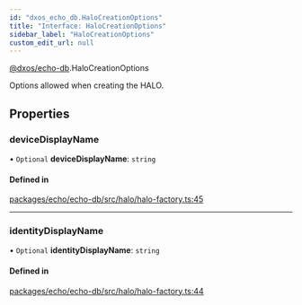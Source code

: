 ```yaml
---
id: "dxos_echo_db.HaloCreationOptions"
title: "Interface: HaloCreationOptions"
sidebar_label: "HaloCreationOptions"
custom_edit_url: null
---
```


[@dxos/echo-db](../modules/dxos_echo_db.md).HaloCreationOptions

Options allowed when creating the HALO.

## Properties

### deviceDisplayName

• `Optional` **deviceDisplayName**: `string`

#### Defined in

[packages/echo/echo-db/src/halo/halo-factory.ts:45](https://github.com/dxos/protocols/blob/c793f0fed/packages/echo/echo-db/src/halo/halo-factory.ts#L45)

___

### identityDisplayName

• `Optional` **identityDisplayName**: `string`

#### Defined in

[packages/echo/echo-db/src/halo/halo-factory.ts:44](https://github.com/dxos/protocols/blob/c793f0fed/packages/echo/echo-db/src/halo/halo-factory.ts#L44)
